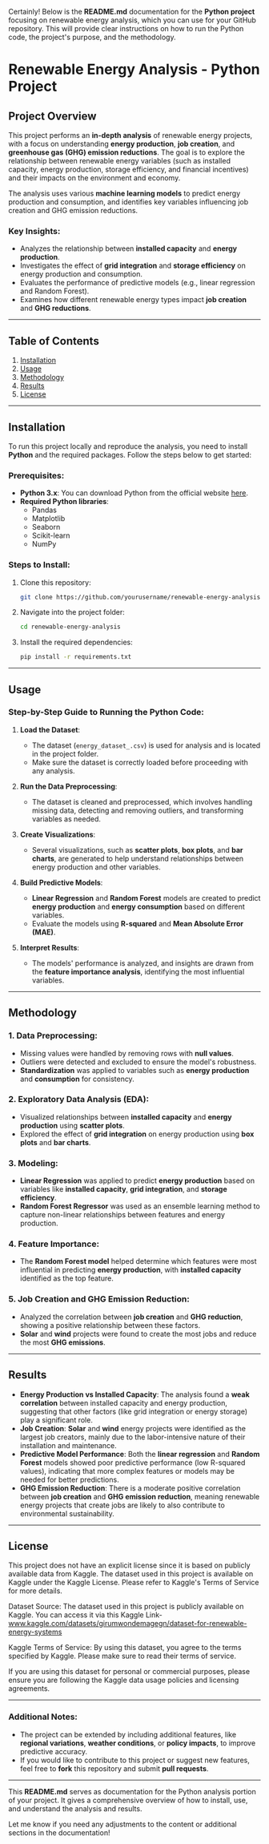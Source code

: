 Certainly! Below is the **README.md** documentation for the **Python project** focusing on renewable energy analysis, which you can use for your GitHub repository. This will provide clear instructions on how to run the Python code, the project's purpose, and the methodology.



# Renewable Energy Analysis - Python Project

## Project Overview

This project performs an **in-depth analysis** of renewable energy projects, with a focus on understanding **energy production**, **job creation**, and **greenhouse gas (GHG) emission reductions**. The goal is to explore the relationship between renewable energy variables (such as installed capacity, energy production, storage efficiency, and financial incentives) and their impacts on the environment and economy.

The analysis uses various **machine learning models** to predict energy production and consumption, and identifies key variables influencing job creation and GHG emission reductions.

### **Key Insights**:
- Analyzes the relationship between **installed capacity** and **energy production**.
- Investigates the effect of **grid integration** and **storage efficiency** on energy production and consumption.
- Evaluates the performance of predictive models (e.g., linear regression and Random Forest).
- Examines how different renewable energy types impact **job creation** and **GHG reductions**.

---

## Table of Contents

1. [Installation](#installation)
2. [Usage](#usage)
3. [Methodology](#methodology)
4. [Results](#results)
5. [License](#license)

---

## Installation

To run this project locally and reproduce the analysis, you need to install **Python** and the required packages. Follow the steps below to get started:

### Prerequisites:
- **Python 3.x**: You can download Python from the official website [here](https://www.python.org/downloads/).
- **Required Python libraries**:
  - Pandas
  - Matplotlib
  - Seaborn
  - Scikit-learn
  - NumPy

### Steps to Install:
1. Clone this repository:
   ```bash
   git clone https://github.com/yourusername/renewable-energy-analysis.git
   ```
2. Navigate into the project folder:
   ```bash
   cd renewable-energy-analysis
   ```
3. Install the required dependencies:
   ```bash
   pip install -r requirements.txt
   ```

---

## Usage

### Step-by-Step Guide to Running the Python Code:

1. **Load the Dataset**:
   - The dataset (`energy_dataset_.csv`) is used for analysis and is located in the project folder.
   - Make sure the dataset is correctly loaded before proceeding with any analysis.

2. **Run the Data Preprocessing**:
   - The dataset is cleaned and preprocessed, which involves handling missing data, detecting and removing outliers, and transforming variables as needed.
   
3. **Create Visualizations**:
   - Several visualizations, such as **scatter plots**, **box plots**, and **bar charts**, are generated to help understand relationships between energy production and other variables.

4. **Build Predictive Models**:
   - **Linear Regression** and **Random Forest** models are created to predict **energy production** and **energy consumption** based on different variables.
   - Evaluate the models using **R-squared** and **Mean Absolute Error (MAE)**.

5. **Interpret Results**:
   - The models' performance is analyzed, and insights are drawn from the **feature importance analysis**, identifying the most influential variables.

---

## Methodology

### 1. **Data Preprocessing**:
   - Missing values were handled by removing rows with **null values**.
   - Outliers were detected and excluded to ensure the model's robustness.
   - **Standardization** was applied to variables such as **energy production** and **consumption** for consistency.

### 2. **Exploratory Data Analysis (EDA)**:
   - Visualized relationships between **installed capacity** and **energy production** using **scatter plots**.
   - Explored the effect of **grid integration** on energy production using **box plots** and **bar charts**.

### 3. **Modeling**:
   - **Linear Regression** was applied to predict **energy production** based on variables like **installed capacity**, **grid integration**, and **storage efficiency**.
   - **Random Forest Regressor** was used as an ensemble learning method to capture non-linear relationships between features and energy production.

### 4. **Feature Importance**:
   - The **Random Forest model** helped determine which features were most influential in predicting **energy production**, with **installed capacity** identified as the top feature.

### 5. **Job Creation and GHG Emission Reduction**:
   - Analyzed the correlation between **job creation** and **GHG reduction**, showing a positive relationship between these factors.
   - **Solar** and **wind** projects were found to create the most jobs and reduce the most **GHG emissions**.

---

## Results

- **Energy Production vs Installed Capacity**: The analysis found a **weak correlation** between installed capacity and energy production, suggesting that other factors (like grid integration or energy storage) play a significant role.
- **Job Creation**: **Solar** and **wind** energy projects were identified as the largest job creators, mainly due to the labor-intensive nature of their installation and maintenance.
- **Predictive Model Performance**: Both the **linear regression** and **Random Forest** models showed poor predictive performance (low R-squared values), indicating that more complex features or models may be needed for better predictions.
- **GHG Emission Reduction**: There is a moderate positive correlation between **job creation** and **GHG emission reduction**, meaning renewable energy projects that create jobs are likely to also contribute to environmental sustainability.

---

## License
This project does not have an explicit license since it is based on publicly available data from Kaggle. The dataset used in this project is available on Kaggle under the Kaggle License. Please refer to Kaggle's Terms of Service for more details.

Dataset Source: The dataset used in this project is publicly available on Kaggle. You can access it via this Kaggle Link- www.kaggle.com/datasets/girumwondemagegn/dataset-for-renewable-energy-systems 

Kaggle Terms of Service: By using this dataset, you agree to the terms specified by Kaggle. Please make sure to read their terms of service.

If you are using this dataset for personal or commercial purposes, please ensure you are following the Kaggle data usage policies and licensing agreements.

---

### **Additional Notes**:

- The project can be extended by including additional features, like **regional variations**, **weather conditions**, or **policy impacts**, to improve predictive accuracy.
- If you would like to contribute to this project or suggest new features, feel free to **fork** this repository and submit **pull requests**.

---

This **README.md** serves as documentation for the Python analysis portion of your project. It gives a comprehensive overview of how to install, use, and understand the analysis and results.

Let me know if you need any adjustments to the content or additional sections in the documentation!
